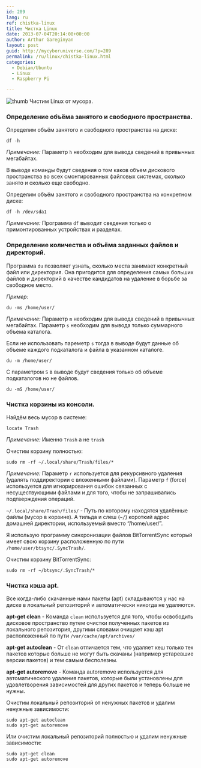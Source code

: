 ```yaml
---
id: 289
lang: ru
ref: chistka-linux
title: Чистка Linux
date: 2013-07-04T20:14:08+00:00
author: Arthur Gareginyan
layout: post
guid: http://mycyberuniverse.com/?p=289
permalink: /ru/linux/chistka-linux.html
categories:
  - Debian/Ubuntu
  - Linux
  - Raspberry Pi

---
```


![thumb]()
Чистим Linux от мусора.


### Определение объёма занятого и свободного пространства.

Определим объём занятого и свободного пространства на диске:

```
df -h
```

*Примечание:*
Параметр `h` необходим для вывода сведений в привычных мегабайтах.

В выводе команды будут сведения о том каков объем дискового пространства во всех смонтированных файловых системах, сколько занято и сколько еще свободно.

Определим объём занятого и свободного пространства на конкретном диске:

```
df -h /dev/sda1
```

*Примечание:*
Программа `df` выводит сведения только о примонтированных устройствах и разделах.


### Определение количества и объёма заданных файлов и директорий.

Программа `du` позволяет узнать, сколько места занимает конкретный файл или директория. Она пригодится для определения самых больших файлов и директорий в качестве кандидатов на удаление в борьбе за свободное место.

*Пример:*

```
du -ms /home/user/
```

*Примечание:*
Параметр `m` необходим для вывода сведений в привычных мегабайтах. 
Параметр `s` необходим для вывода только суммарного объема каталога.

Если не использовать пареметр  `s` тогда в выводе будут данные об объеме каждого подкаталога и файла в указанном каталоге.

```
du -m /home/user/
```

С параметром `S` в выводе будут сведения только об объеме подкаталогов но не файлов. 

```
du -mS /home/user/
```


### Чистка корзины из консоли.

Найдём весь мусор в системе:

```
locate Trash
```

*Примечание:*
Именно `Trash` а не `trash`

Очистим корзину полностью:

```
sudo rm -rf ~/.local/share/Trash/files/*
```

*Примечание:*
Параметр `r` используется для рекурсивного удаления (удалять поддиректории с вложенными файлами). 
Параметр `f` (force) используется для игнорирования ошибок связанных с несуществующими файлами и для того, чтобы не запрашивались подтверждения операций.

`~/.local/share/Trash/files/` - Путь по которому находятся удалённые файлы (мусор в корзине). А тильда и слеш (`~/`) короткий адрес домашней директории, используемый вместо “/home/user/”.

Я использую программу синхронизации файлов BitTorrentSync который имеет свою корзину расположенную по пути `/home/user/btsync/.SyncTrash/`. 

Очистим корзину BitTorrentSync:

```
sudo rm -rf ~/btsync/.SyncTrash/*
```


### Чистка кэша apt.

Все когда-либо скачанные нами пакеты (apt) складываются у нас на диске в локальный репозиторий и автоматически никогда не удаляются.

**apt-get clean** - Команда `clean` используется для того, чтобы освободить дисковое пространство путем очистки полученных пакетов из локального репозитория, другими словами очищает кэш apt расположенный по пути `/var/cache/apt/archives/`

**apt-get autoclean** - От `clean` отличается тем, что удаляет кеш только тех пакетов которые больше не могут быть скачаны (например устаревшие версии пакетов) и тем самым бесполезны.

**apt-get autoremove** - Команда autoremove используется для автоматического удаления пакетов, которые были установлены для удовлетворения зависимостей для других пакетов и теперь больше не нужны.

Очистим локальный репозиторий от ненужных пакетов и удалим ненужные зависимости:

```
sudo apt-get autoclean
sudo apt-get autoremove
```

Или очистим локальный репозиторий полностью и удалим ненужные зависимости:

```
sudo apt-get clean
sudo apt-get autoremove
```
